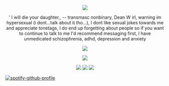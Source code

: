 <p align="center"> <img src=https://file.garden/Zy7nsVKnFHAuCMhW/dividers/monochromatic/mono29> </p>

<p align="center"> ' I will die your daughter,, -- transmasc nonbinary, Dean W irl, warning im hypersexual (i dont...talk about it tho...), I dont like sexual jokes towards me and appreciate tonetags, I do end up forgetting about people so if you want to continue to talk to me I'd recommend messaging first, I have unmedicated schizophrenia, adhd, depression and anxiety </p>
<p align="center"> <img src=https://xyz.crd.co/assets/images/gallery04/bfd2ece6.gif?v=c7fc68ed>
<p align="center"> <img src=https://file.garden/Zy7nsVKnFHAuCMhW/pixels/blue%20pixel/b7>

<p align ="center"> <img src=https://file.garden/Zy7nsVKnFHAuCMhW/buttons/monochromatic/mono14>
<img src=https://file.garden/Zy7nsVKnFHAuCMhW/buttons/blue/blue8> <img src=https://file.garden/Zy7nsVKnFHAuCMhW/buttons/monochromatic/mono15>

<p align ="center">
  
[![spotify-github-profile](https://spotify-github-profile.kittinanx.com/api/view?uid=31dnbrq33dernxlkwbvsoee7w6py&cover_image=true&theme=natemoo-re&show_offline=true&background_color=121212&interchange=true&bar_color=afcbd9&bar_color_cover=true)](https://github.com/kittinan/spotify-github-profile)
